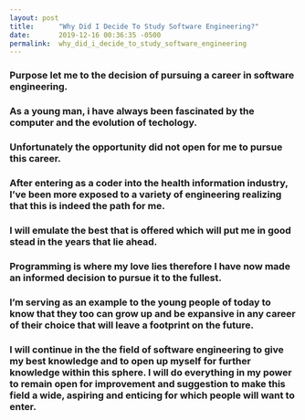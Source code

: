 ```yaml
---
layout: post
title:      "Why Did I Decide To Study Software Engineering?"
date:       2019-12-16 00:36:35 -0500
permalink:  why_did_i_decide_to_study_software_engineering
---
```



### Purpose let me to the decision of pursuing a career in software engineering.
### As a young man, i have always been fascinated by the computer and the evolution of techology.
### Unfortunately the opportunity did not open for me to pursue this career.

### After entering as a coder into the health information industry, I’ve been more exposed to a variety of engineering realizing that this is indeed the path for me.

### I will emulate the best that is offered which will put me in good stead in the years that lie ahead.

### Programming is where my love lies therefore I have now made an informed decision to pursue it to the fullest.

### I’m serving as an example to the young people of today to know that they too can grow up and be expansive in any career of their choice that will leave a footprint on the future.

### I will continue in the the field of software engineering to give my best knowledge and to open up myself for further knowledge within this sphere. I will do everything in my power to remain open for improvement and suggestion to make this field a wide, aspiring and enticing for which people will want to enter.
